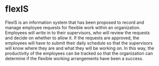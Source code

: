 # flexIS
FlexIS is an information system that has been proposed to record and manage employee requests for flexible work within an organization. Employees will write in to their supervisors, who will review the requests and decide on whether to allow it. If the requests are approved, the employees will have to submit their daily schedule so that the supervisors will know where they are and what they will be working on. In this way, the productivity of the employees can be tracked so that the organization can determine if the flexible working arrangements have been a success. 
